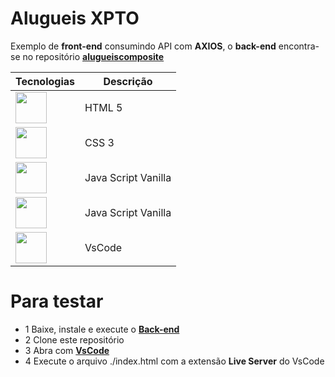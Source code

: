 # Alugueis XPTO
Exemplo de **front-end** consumindo API com **AXIOS**, o **back-end** encontra-se no repositório **[alugueiscomposite](https://github.com/wellifabio/alugueiscomposite)**

|Tecnologias|Descrição|
|-|-|
|[<img src="https://cdn-icons-png.flaticon.com/512/919/919827.png" style="width:50px">](https://developer.mozilla.org/pt-BR/docs/Web/HTML)|HTML 5|
|[<img src="https://cdn-icons-png.flaticon.com/512/919/919826.png" style="width:50px">](https://developer.mozilla.org/pt-BR/docs/Web/CSS)|CSS 3|
|[<img src="https://cdn5.vectorstock.com/i/1000x1000/27/74/vanilla-javascript-language-vector-31602774.jpg" style="width:50px">](https://developer.mozilla.org/pt-BR/docs/Web/JavaScript)|Java Script Vanilla|
|[<img src="https://axios-http.com/assets/logo.svg" style="height:50px">](https://axios-http.com/ptbr/docs/intro)|Java Script Vanilla|
|[<img src="https://upload.wikimedia.org/wikipedia/commons/thumb/2/2d/Visual_Studio_Code_1.18_icon.svg/2056px-Visual_Studio_Code_1.18_icon.svg.png" style="height:50px">](https://code.visualstudio.com/)|VsCode|

# Para testar
- 1 Baixe, instale e execute o **[Back-end](https://github.com/wellifabio/alugueiscomposite)**
- 2 Clone este repositório
- 3 Abra com **[VsCode](https://code.visualstudio.com/)**
- 4 Execute o arquivo ./index.html com a extensão **Live Server** do VsCode